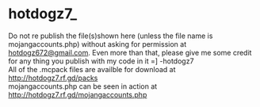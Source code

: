 # hotdogz7_
Do not re publish the file(s)shown here (unless the file name is mojangaccounts.php) without asking for permission at hotdogz672@gmail.com. Even more than that, please give me some credit for any thing you publish with my code in it =]
                                                                                                                                                                         -hotdogz7                                                                                                                                                                                                                                                                                                                                                     
All of the .mcpack files are availble for download at http://hotdogz7.rf.gd/packs                                                                                                                                                                                                                                                                                                                                                                                                                                                   
mojangaccounts.php can be seen in action at http://hotdogz7.rf.gd/mojangaccounts.php
